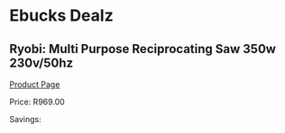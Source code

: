 
# Ebucks Dealz
## Ryobi: Multi Purpose Reciprocating Saw 350w 230v/50hz
[Product Page](https://www.ebucks.com/web/shop/productSelected.do?prodId=315093449&catId=1235224419)

Price: R969.00

Savings: 


	